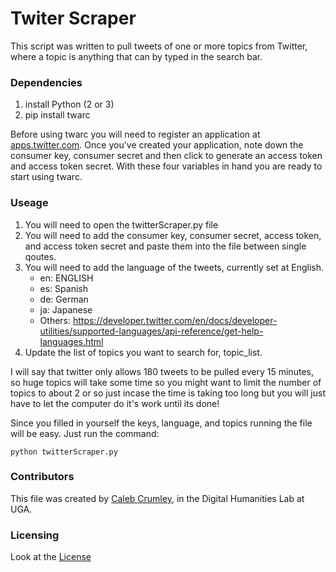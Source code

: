 # Twiter Scraper
This script was written to pull tweets of one or more topics from Twitter, where a topic is anything that can by typed in the search bar.

### Dependencies
1. install Python (2 or 3)
2. pip install twarc

Before using twarc you will need to register an application at [apps.twitter.com](apps.twitter.com). Once you've created your application, note down the consumer key, consumer secret and then click to generate an access token and access token secret. With these four variables in hand you are ready to start using twarc.

### Useage
1. You will need to open the twitterScraper.py file
2. You will need to add the consumer key, consumer secret, access token, and access token secret and paste them into the file between single qoutes. 
3. You will need to add the language of the tweets, currently set at English.  
    * en: ENGLISH
    * es: Spanish
    * de: German
    * ja: Japanese
    * Others: https://developer.twitter.com/en/docs/developer-utilities/supported-languages/api-reference/get-help-languages.html
4. Update the list of topics you want to search for, topic_list.

I will say that twitter only allows 180 tweets to be pulled every 15 minutes, so huge topics will take some time so you might want to limit the number of topics to about 2 or so just incase the time is taking too long but you will just have to let the computer do it's work until its done!

Since you filled in yourself the keys, language, and topics running the file will be easy. Just run the command:

`python twitterScraper.py`  

### Contributors 
This file was created by [Caleb Crumley](https://github.com/crumleyc), in the Digital Humanities Lab at UGA. 

### Licensing 
Look at the [License](../../LICENSE)
